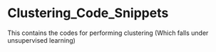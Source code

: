 # Clustering_Code_Snippets
This contains the codes for performing clustering (Which falls under unsupervised learning)
